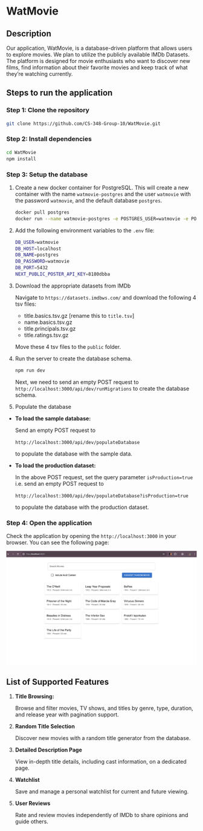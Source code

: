 # WatMovie

## Description

Our application, WatMovie, is a database-driven platform that allows users to explore movies. We plan to utilize the publicly available IMDb Datasets. The platform is designed for movie enthusiasts who want to discover new films, find information about their favorite movies and keep track of what they’re watching currently.

## Steps to run the application

### Step 1: Clone the repository

```bash
git clone https://github.com/CS-348-Group-10/WatMovie.git
```

### Step 2: Install dependencies

```bash
cd WatMovie
npm install
```

### Step 3: Setup the database

1. Create a new docker container for PostgreSQL. This will create a new container with the name `watmovie-postgres` and the user `watmovie` with the password `watmovie`, and the default database `postgres`.

    ```bash
    docker pull postgres
    docker run --name watmovie-postgres -e POSTGRES_USER=watmovie -e POSTGRES_PASSWORD=watmovie -p 5432:5432 -d postgres
    ```

2. Add the following environment variables to the `.env` file:

    ```bash
    DB_USER=watmovie
    DB_HOST=localhost
    DB_NAME=postgres
    DB_PASSWORD=watmovie
    DB_PORT=5432
    NEXT_PUBLIC_POSTER_API_KEY=8180dbba
    ```

3. Download the appropriate datasets from IMDb

    Navigate to `https://datasets.imdbws.com/` and download the following 4 tsv files:
    - title.basics.tsv.gz [rename this to `title.tsv`]
    - name.basics.tsv.gz
    - title.principals.tsv.gz
    - title.ratings.tsv.gz

    Move these 4 tsv files to the `public` folder.

4. Run the server to create the database schema.

    ```bash
    npm run dev
    ```

    Next, we need to send an empty POST request to `http://localhost:3000/api/dev/runMigrations` to create the database schema.

5. Populate the database

- **To load the sample database:**
    
    Send an empty POST request to 
    
    `http://localhost:3000/api/dev/populateDatabase` 
    
    to populate the database with the sample data.

- **To load the production dataset:**
    
    In the above POST request, set the query parameter `isProduction=true` i.e. send an empty POST request to 
    
    `http://localhost:3000/api/dev/populateDatabase?isProduction=true` 
    
    to populate the database with the production dataset.

### Step 4: Open the application

Check the application by opening the `http://localhost:3000` in your browser. You can see the following page:

![WatMovie](public/watmovie.png)

## List of Supported Features
1. **Title Browsing:**

    Browse and filter movies, TV shows, and titles by genre, type, duration, and release year with pagination support.

2. **Random Title Selection**

    Discover new movies with a random title generator from the database.

3. **Detailed Description Page**

    View in-depth title details, including cast information, on a dedicated page.

4. **Watchlist**

    Save and manage a personal watchlist for current and future viewing.

5. **User Reviews**

    Rate and review movies independently of IMDb to share opinions and guide others.